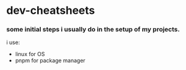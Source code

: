 # dev-cheatsheets

### some initial steps i usually do in the setup of my projects.

i use:

- linux for OS
- pnpm for package manager

